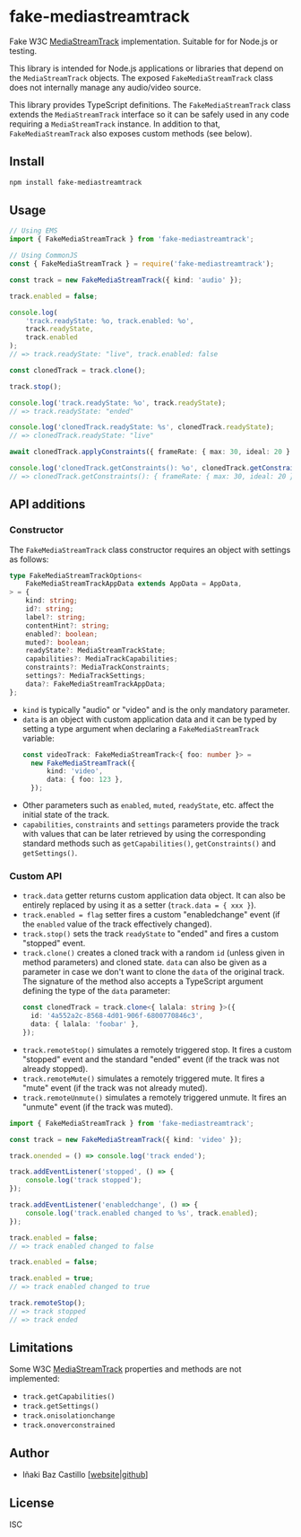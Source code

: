 # fake-mediastreamtrack

Fake W3C [MediaStreamTrack](https://www.w3.org/TR/mediacapture-streams/#mediastreamtrack) implementation. Suitable for for Node.js or testing.

This library is intended for Node.js applications or libraries that depend on the `MediaStreamTrack` objects. The exposed `FakeMediaStreamTrack` class does not internally manage any audio/video source.

This library provides TypeScript definitions. The `FakeMediaStreamTrack` class extends the `MediaStreamTrack` interface so it can be safely used in any code requiring a `MediaStreamTrack` instance. In addition to that, `FakeMediaStreamTrack` also exposes custom methods (see below).

## Install

```bash
npm install fake-mediastreamtrack
```

## Usage

```ts
// Using EMS
import { FakeMediaStreamTrack } from 'fake-mediastreamtrack';

// Using CommonJS
const { FakeMediaStreamTrack } = require('fake-mediastreamtrack');

const track = new FakeMediaStreamTrack({ kind: 'audio' });

track.enabled = false;

console.log(
	'track.readyState: %o, track.enabled: %o',
	track.readyState,
	track.enabled
);
// => track.readyState: "live", track.enabled: false

const clonedTrack = track.clone();

track.stop();

console.log('track.readyState: %o', track.readyState);
// => track.readyState: "ended"

console.log('clonedTrack.readyState: %s', clonedTrack.readyState);
// => clonedTrack.readyState: "live"

await clonedTrack.applyConstraints({ frameRate: { max: 30, ideal: 20 } });

console.log('clonedTrack.getConstraints(): %o', clonedTrack.getConstraints());
// => clonedTrack.getConstraints(): { frameRate: { max: 30, ideal: 20 } }
```

## API additions

### Constructor

The `FakeMediaStreamTrack` class constructor requires an object with settings as follows:

```ts
type FakeMediaStreamTrackOptions<
	FakeMediaStreamTrackAppData extends AppData = AppData,
> = {
	kind: string;
	id?: string;
	label?: string;
	contentHint?: string;
	enabled?: boolean;
	muted?: boolean;
	readyState?: MediaStreamTrackState;
	capabilities?: MediaTrackCapabilities;
	constraints?: MediaTrackConstraints;
	settings?: MediaTrackSettings;
	data?: FakeMediaStreamTrackAppData;
};
```

- `kind` is typically "audio" or "video" and is the only mandatory parameter.
- `data` is an object with custom application data and it can be typed by setting a type argument when declaring a `FakeMediaStreamTrack` variable:
  ```ts
  const videoTrack: FakeMediaStreamTrack<{ foo: number }> =
  	new FakeMediaStreamTrack({
  		kind: 'video',
  		data: { foo: 123 },
  	});
  ```
- Other parameters such as `enabled`, `muted`, `readyState`, etc. affect the initial state of the track.
- `capabilities`, `constraints` and `settings` parameters provide the track with values that can be later retrieved by using the corresponding standard methods such as `getCapabilities()`, `getConstraints()` and `getSettings()`.

### Custom API

- `track.data` getter returns custom application data object. It can also be entirely replaced by using it as a setter (`track.data = { xxx }`).
- `track.enabled = flag` setter fires a custom "enabledchange" event (if the `enabled` value of the track effectively changed).
- `track.stop()` sets the track `readyState` to "ended" and fires a custom "stopped" event.
- `track.clone()` creates a cloned track with a random `id` (unless given in method parameters) and cloned state. `data` can also be given as a parameter in case we don't want to clone the `data` of the original track. The signature of the method also accepts a TypeScript argument defining the type of the `data` parameter:
  ```ts
  const clonedTrack = track.clone<{ lalala: string }>({
  	id: '4a552a2c-8568-4d01-906f-6800770846c3',
  	data: { lalala: 'foobar' },
  });
  ```
- `track.remoteStop()` simulates a remotely triggered stop. It fires a custom "stopped" event and the standard "ended" event (if the track was not already stopped).
- `track.remoteMute()` simulates a remotely triggered mute. It fires a "mute" event (if the track was not already muted).
- `track.remoteUnmute()` simulates a remotely triggered unmute. It fires an "unmute" event (if the track was muted).

```ts
import { FakeMediaStreamTrack } from 'fake-mediastreamtrack';

const track = new FakeMediaStreamTrack({ kind: 'video' });

track.onended = () => console.log('track ended');

track.addEventListener('stopped', () => {
	console.log('track stopped');
});

track.addEventListener('enabledchange', () => {
	console.log('track.enabled changed to %s', track.enabled);
});

track.enabled = false;
// => track enabled changed to false

track.enabled = false;

track.enabled = true;
// => track enabled changed to true

track.remoteStop();
// => track stopped
// => track ended
```

## Limitations

Some W3C [MediaStreamTrack](https://www.w3.org/TR/mediacapture-streams/#mediastreamtrack) properties and methods are not implemented:

- `track.getCapabilities()`
- `track.getSettings()`
- `track.onisolationchange`
- `track.onoverconstrained`

## Author

- Iñaki Baz Castillo [[website](https://inakibaz.me)|[github](https://github.com/ibc/)]

## License

ISC
